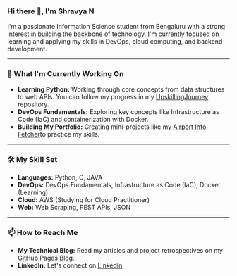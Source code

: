 ### Hi there 👋, I'm Shravya N

I'm a passionate Information Science student from Bengaluru with a strong interest in building the backbone of technology. I'm currently focused on learning and applying my skills in DevOps, cloud computing, and backend development.

---

### 🚀 What I'm Currently Working On

* **Learning Python:** Working through core concepts from data structures to web APIs. You can follow my progress in my [UpskillingJourney](https://github.com/Shravyaan/UpskillingJourney) repository.
* **DevOps Fundamentals:** Exploring key concepts like Infrastructure as Code (IaC) and containerization with Docker.
* **Building My Portfolio:** Creating mini-projects like my [Airport Info Fetcher](https://github.com/Shravyaan/UpskillingJourney/blob/main/Mini_Project2/airport_fetcher.py)to practice my skills.

---

### 🛠️ My Skill Set

* **Languages:** Python, C, JAVA
* **DevOps:** DevOps Fundamentals, Infrastructure as Code (IaC), Docker (Learning)
* **Cloud:** AWS (Studying for Cloud Practitioner)
* **Web:** Web Scraping, REST APIs, JSON

---

### 📫 How to Reach Me

* **My Technical Blog:** Read my articles and project retrospectives on my [GitHub Pages Blog](https://shravyaan.github.io/).
* **LinkedIn:** Let's connect on [LinkedIn](https://www.linkedin.com/in/shravya-n7)
